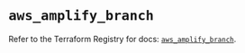 # `aws_amplify_branch`

Refer to the Terraform Registry for docs: [`aws_amplify_branch`](https://registry.terraform.io/providers/hashicorp/aws/5.69.0/docs/resources/amplify_branch).
